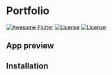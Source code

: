 # Portfolio
[![Awesome Flutter](https://img.shields.io/badge/Awesome-Flutter-blue.svg)](https://github.com/Solido/awesome-flutter)
[![License](https://img.shields.io/badge/License-Apache%202.0-red.svg)](LICENSE)
[![License](https://img.shields.io/badge/License-MIT-red.svg)](LICENSE)

## App preview

## Installation
